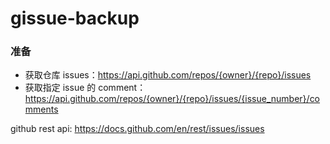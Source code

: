 # gissue-backup

### 准备
- 获取仓库 issues：https://api.github.com/repos/{owner}/{repo}/issues
- 获取指定 issue 的 comment：https://api.github.com/repos/{owner}/{repo}/issues/{issue_number}/comments

github rest api: https://docs.github.com/en/rest/issues/issues

